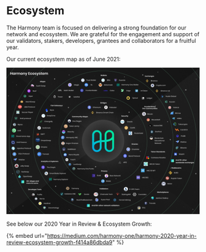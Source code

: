 # Ecosystem

The Harmony team is focused on delivering a strong foundation for our network and ecosystem. We are grateful for the engagement and support of our validators, stakers, developers, grantees and collaborators for a fruitful year.

Our current ecosystem map as of June 2021:

![](../../.gitbook/assets/ecosystem_20.6.2021%20copy%20%281%29%20%281%29%20%281%29%20%281%29.png)

See below our 2020 Year in Review & Ecosystem Growth:

{% embed url="https://medium.com/harmony-one/harmony-2020-year-in-review-ecosystem-growth-f414a86dbda9" %}



